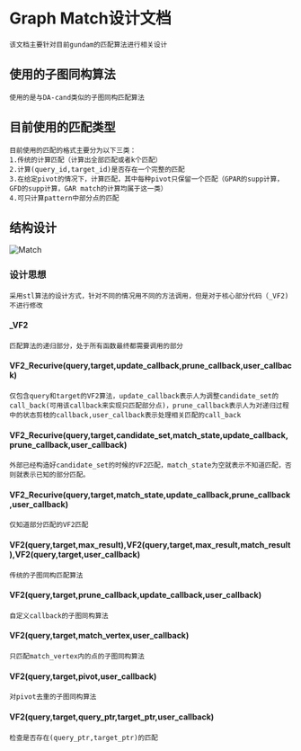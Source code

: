 # Graph Match设计文档
    该文档主要针对目前gundam的匹配算法进行相关设计

## 使用的子图同构算法
    使用的是与DA-cand类似的子图同构匹配算法 


## 目前使用的匹配类型
    目前使用的匹配的格式主要分为以下三类：
    1.传统的计算匹配（计算出全部匹配或者k个匹配）
    2.计算(query_id,target_id)是否存在一个完整的匹配
    3.在给定pivot的情况下，计算匹配，其中每种pivot只保留一个匹配（GPAR的supp计算，GFD的supp计算，GAR match的计算均属于这一类）
    4.可只计算pattern中部分点的匹配

    

## 结构设计
![Match](/Users/apple/Desktop/buaa/code/dmine-pro/doc/match.png)

### 设计思想
    采用stl算法的设计方式，针对不同的情况用不同的方法调用，但是对于核心部分代码（_VF2)不进行修改
#### _VF2
    匹配算法的递归部分，处于所有函数最终都需要调用的部分
#### VF2_Recurive(query,target,update_callback,prune_callback,user_callback)
    仅包含query和target的VF2算法，update_callback表示人为调整candidate_set的call_back(可用该callback来实现只匹配部分点)，prune_callback表示人为对递归过程中的状态剪枝的callback,user_callback表示处理相关匹配的call_back

#### VF2_Recurive(query,target,candidate_set,match_state,update_callback,prune_callback,user_callback)
    外部已经构造好candidate_set的时候的VF2匹配，match_state为空就表示不知道匹配，否则就表示已知的部分匹配。

#### VF2_Recurive(query,target,match_state,update_callback,prune_callback,user_callback)
    仅知道部分匹配的VF2匹配

#### VF2(query,target,max_result),VF2(query,target,max_result,match_result),VF2(query,target,user_callback)
    传统的子图同构匹配算法

#### VF2(query,target,prune_callback,update_callback,user_callback)
    自定义callback的子图同构算法

#### VF2(query,target,match_vertex,user_callback)
    只匹配match_vertex内的点的子图同构算法

#### VF2(query,target,pivot,user_callback)
    对pivot去重的子图同构算法
#### VF2(query,target,query_ptr,target_ptr,user_callback)
    检查是否存在(query_ptr,target_ptr)的匹配